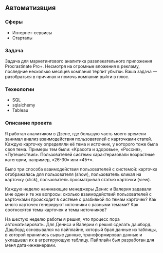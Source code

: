 ## Автоматизвция

### Сферы
- Интернет-сервисы
- Стартапы

### Задача
Задача для маркетингового аналитика развлекательного приложения Procrastinate Pro+. Несмотря на огромные вложения в рекламу, последние несколько месяцев компания терпит убытки. Ваша задача — разобраться в причинах и помочь компании выйти в плюс.


### Техеологии
- SQL
- sqlalchemy
- Tableau

### Описание проекта
Я работал аналитиком в Дзене, где большую часть моего времени занимал анализ взаимодействия пользователей с карточками статей. Каждую карточку определяли её тема и источник, у которого тоже была своя тема. Примеры тем были: «Красота и здоровье», «Россия», «Путешествия». Пользователей системы характеризовали возрастные категории, например, «26-30» или «45+».

Было три способа взаимодействия пользователей с системой: карточка отображалась для пользователя (show), пользователь кликал на карточку (click), пользователь просматривал статью карточки (view).

Каждую неделю начинающие менеджеры Денис и Валерия задавали мне одни и те же вопросы: сколько взаимодействий пользователей с карточками происходит в системе с разбивкой по темам карточек? Как много карточек генерируют источники с разными темами? Как соотносятся темы карточек и темы источников?

На шестую неделю работы я решил, что процесс пора автоматизировать. Для Дениса и Валерии я решил сделать дашборд. Дашборд основывался на пайплайне, который брал данные из таблицы, в которой хранились сырые данные, трансформировал данные и укладывал их в агрегирующую таблицу. Пайплайн был разработан для меня дата-инженерами.
